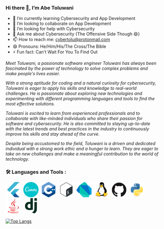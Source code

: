 ### Hi there 👋, I’m Abe Toluwani


- 🌱 I’m currently learning Cybersecurity and App Development
- 👯 I’m looking to collaborate on App Development
- 🤔 I’m looking for help with Cybersecurity
- 💬 Ask me about Cybersecurity {The Offensive Side Though 😄}
- 📫 How to reach me: cybertolu@protonmail.com
- 😄 Pronouns: He/Him/His/The Cross/The Bible
- ⚡ Fun fact: Can't Wait For You To Find Out


  
_Meet Toluwani, a passionate software engineer_
_Toluwani has always been fascinated by the power of technology to solve complex problems and make people's lives easier._

_With a strong aptitude for coding and a natural curiosity for cybersecurity, Toluwani is eager to apply his skills and knowledge to real-world challenges. He is passionate about exploring new technologies and experimenting with different programming languages and tools to find the most effective solutions._

 _Toluwani is excited to learn from experienced professionals and to collaborate with like-minded individuals who share their passion for software and cybersecurity. He is also committed to staying up-to-date with the latest trends and best practices in the industry to continuously improve his skills and stay ahead of the curve._

_Despite being accustomed to the field, Toluwani is a driven and dedicated individual with a strong work ethic and a hunger to learn. They are eager to take on new challenges and make a meaningful contribution to the world of technology._



### :hammer_and_wrench: Languages and Tools :
<div>
  <img src="https://github.com/devicons/devicon/blob/master/icons/flutter/flutter-original.svg" title="Flutter" alt="Flutter" width="50" height="50"/>&nbsp;
  <img src="https://github.com/devicons/devicon/blob/master/icons/canva/canva-original.svg" title="Canva" alt="Canva" width="50" height="50"/>&nbsp;
  <img src="https://github.com/devicons/devicon/blob/master/icons/cplusplus/cplusplus-original.svg" title="C Plus Plus" alt="C Plus Plus" width="50" height="50"/>&nbsp;
  <img src="https://github.com/devicons/devicon/blob/master/icons/bash/bash-original.svg" title="Bash" alt="Bash" width="50" height="50"/>&nbsp;
  <img src="https://github.com/devicons/devicon/blob/master/icons/dart/dart-original.svg" title="Dart" alt="Dart" width="50" height="50"/>&nbsp;
  <img src="https://github.com/devicons/devicon/blob/master/icons/linux/linux-original.svg" title="Linux" alt="Linux" width="50" height="50"/>&nbsp;
  <img src="https://github.com/devicons/devicon/blob/master/icons/github/github-original.svg" title="GitHub" alt="GitHub" width="50" height="50"/>&nbsp;
  <img src="https://github.com/devicons/devicon/blob/master/icons/python/python-original.svg" title="Python" alt="Python" width="50" height="50"/>&nbsp;
  <img src="https://github.com/devicons/devicon/blob/master/icons/java/java-plain.svg" title="Python" alt="Java" width="50" height="50"/>&nbsp;
  <img src="https://github.com/devicons/devicon/blob/master/icons/django/django-plain.svg" title="Python" alt="Django" width="50" height="50"/>&nbsp;
<!--   <img src="https://github.com/devicons/devicon/blob/master/icons/kotlin/kotlin-original.svg" title="Kotlin" alt="Kotlin" width="40" height="40"/>&nbsp; -->
  
</div>





[![Top Langs](https://github-readme-stats.vercel.app/api/top-langs/?username=abetoluwani&layout=compact)](https://github.com/anuraghazra/github-readme-stats)


